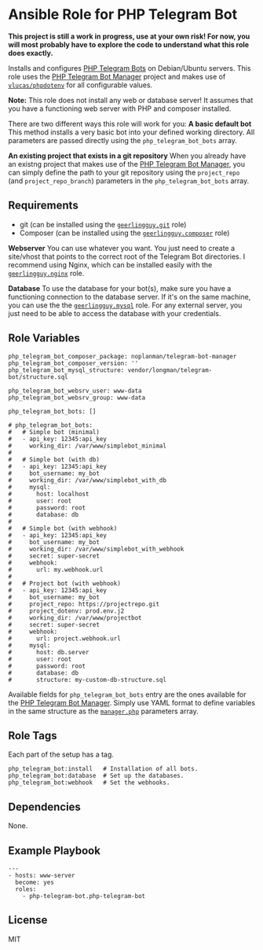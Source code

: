 # Ansible Role for PHP Telegram Bot

<!-- [![Build Status][1]][2] -->

**This project is still a work in progress, use at your own risk! For now, you will most probably have to explore the code to understand what this role does exactly.**

Installs and configures [PHP Telegram Bots][php-telegram-bot] on Debian/Ubuntu servers.
This role uses the [PHP Telegram Bot Manager][php-telegram-bot-manager] project and makes use of [`vlucas/phpdotenv`][phpdotenv] for all configurable values.

**Note:** This role does not install any web or database server!
It assumes that you have a functioning web server with PHP and composer installed.

There are two different ways this role will work for you:
**A basic default bot**
This method installs a very basic bot into your defined working directory.
All parameters are passed directly using the `php_telegram_bot_bots` array.

**An existing project that exists in a git repository**
When you already have an existng project that makes use of the [PHP Telegram Bot Manager][php-telegram-bot-manager], you can simply define the path to your git repository using the `project_repo` (and `project_repo_branch`) parameters in the `php_telegram_bot_bots` array.

## Requirements

- git (can be installed using the [`geerlingguy.git`][geerlingguy.git] role)
- Composer (can be installed using the [`geerlingguy.composer`][geerlingguy.composer] role)

**Webserver**
You can use whatever you want. You just need to create a site/vhost that points to the correct root of the Telegram Bot directories.
I recommend using Nginx, which can be installed easily with the [`geerlingguy.nginx`][geerlingguy.nginx] role.

**Database**
To use the database for your bot(s), make sure you have a functioning connection to the database server.
If it's on the same machine, you can use the the [`geerlingguy.mysql`][geerlingguy.mysql] role.
For any external server, you just need to be able to access the database with your credentials.

## Role Variables

```
php_telegram_bot_composer_package: noplanman/telegram-bot-manager
php_telegram_bot_composer_version: ''
php_telegram_bot_mysql_structure: vendor/longman/telegram-bot/structure.sql

php_telegram_bot_websrv_user: www-data
php_telegram_bot_websrv_group: www-data

php_telegram_bot_bots: []

# php_telegram_bot_bots:
#   # Simple bot (minimal)
#   - api_key: 12345:api_key
#     working_dir: /var/www/simplebot_minimal
#
#   # Simple bot (with db)
#   - api_key: 12345:api_key
#     bot_username: my_bot
#     working_dir: /var/www/simplebot_with_db
#     mysql:
#       host: localhost
#       user: root
#       password: root
#       database: db
#
#   # Simple bot (with webhook)
#   - api_key: 12345:api_key
#     bot_username: my_bot
#     working_dir: /var/www/simplebot_with_webhook
#     secret: super-secret
#     webhook:
#       url: my.webhook.url
#
#   # Project bot (with webhook)
#   - api_key: 12345:api_key
#     bot_username: my_bot
#     project_repo: https://projectrepo.git
#     project_dotenv: prod.env.j2
#     working_dir: /var/www/projectbot
#     secret: super-secret
#     webhook:
#       url: project.webhook.url
#     mysql:
#       host: db.server
#       user: root
#       password: root
#       database: db
#       structure: my-custom-db-structure.sql
```

Available fields for `php_telegram_bot_bots` entry are the ones available for the [PHP Telegram Bot Manager][php-telegram-bot-manager]. Simply use YAML format to define variables in the same structure as the [`manager.php`][manager.php-example] parameters array.

## Role Tags

Each part of the setup has a tag.

```
php_telegram_bot:install   # Installation of all bots.
php_telegram_bot:database  # Set up the databases.
php_telegram_bot:webhook   # Set the webhooks.
```

## Dependencies

None.

## Example Playbook

```
---
- hosts: www-server
  become: yes
  roles:
    - php-telegram-bot.php-telegram-bot
```

## License

MIT

[1]: https://travis-ci.org/php-telegram-bot/ansible-role-php-telegram-bot.svg?branch=master "Travis-CI Build Status"
[2]: https://travis-ci.org/php-telegram-bot/ansible-role-php-telegram-bot "Travis-CI Tests"
[php-telegram-bot]: https://github.com/php-telegram-bot/ "PHP Telegram Bot"
[php-telegram-bot-manager]: https://github.com/php-telegram-bot/telegram-bot-manager "PHP Telegram Bot Manager"
[manager.php-example]: https://github.com/php-telegram-bot/example-bot/blob/master/manager.php "manager.php example"
[phpdotenv]: https://github.com/vlucas/phpdotenv/ "phpdotenv"
[geerlingguy.git]: https://github.com/geerlingguy/ansible-role-git "Git Ansible role"
[geerlingguy.composer]: https://github.com/geerlingguy/ansible-role-composer "Composer Ansible role"
[geerlingguy.nginx]: https://github.com/geerlingguy/ansible-role-nginx "Nginx Ansible role"
[geerlingguy.mysql]: https://github.com/geerlingguy/ansible-role-mysql "MySQL Ansible role"
